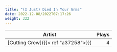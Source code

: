 ```yaml
---
title: "(I Just) Died In Your Arms"
date: 2022-12-08/2022T07:17:26
weight: 322
---
```




 Artist | Plays 
----- | -----:
[Cutting Crew]({{< ref "a37258">}}) | 4
